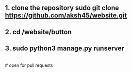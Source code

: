 ## 1. clone the repository sudo git clone https://github.com/aksh45/website.git <br>
## 2. cd /website/button  <br>
## 3. sudo python3 manage.py runserver  <br>
<br>
# open for pull requests 
